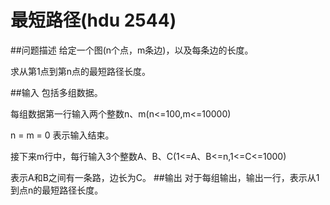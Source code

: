 # 最短路径(hdu 2544)
##问题描述
给定一个图(n个点，m条边)，以及每条边的长度。

求从第1点到第n点的最短路径长度。

##输入
包括多组数据。

每组数据第一行输入两个整数n、m(n<=100,m<=10000)

n = m = 0 表示输入结束。

接下来m行中，每行输入3个整数A、B、C(1<=A、B<=n,1<=C<=1000)

表示A和B之间有一条路，边长为C。
##输出
对于每组输出，输出一行，表示从1到点n的最短路径长度。
